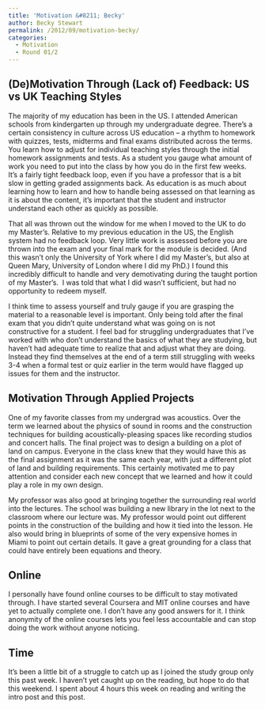 ```yaml
---
title: 'Motivation &#8211; Becky'
author: Becky Stewart
permalink: /2012/09/motivation-becky/
categories:
  - Motivation
  - Round 01/2
---
```

## (De)Motivation Through (Lack of) Feedback: US vs UK Teaching Styles

The majority of my education has been in the US. I attended American schools from kindergarten up through my undergraduate degree. There&#8217;s a certain consistency in culture across US education &#8211; a rhythm to homework with quizzes, tests, midterms and final exams distributed across the terms. You learn how to adjust for individual teaching styles through the initial homework assignments and tests. As a student you gauge what amount of work you need to put into the class by how you do in the first few weeks. It&#8217;s a fairly tight feedback loop, even if you have a professor that is a bit slow in getting graded assignments back. As education is as much about learning how to learn and how to handle being assessed on that learning as it is about the content, it&#8217;s important that the student and instructor understand each other as quickly as possible.

That all was thrown out the window for me when I moved to the UK to do my Master&#8217;s. Relative to my previous education in the US, the English system had no feedback loop. Very little work is assessed before you are thrown into the exam and your final mark for the module is decided. (And this wasn&#8217;t only the University of York where I did my Master&#8217;s, but also at Queen Mary, University of London where I did my PhD.) I found this incredibly difficult to handle and very demotivating during the taught portion of my Master&#8217;s.  I was told that what I did wasn&#8217;t sufficient, but had no opportunity to redeem myself.

I think time to assess yourself and truly gauge if you are grasping the material to a reasonable level is important. Only being told after the final exam that you didn&#8217;t quite understand what was going on is not constructive for a student. I feel bad for struggling undergraduates that I&#8217;ve worked with who don&#8217;t understand the basics of what they are studying, but haven&#8217;t had adequate time to realize that and adjust what they are doing. Instead they find themselves at the end of a term still struggling with weeks 3-4 when a formal test or quiz earlier in the term would have flagged up issues for them and the instructor.

## Motivation Through Applied Projects

One of my favorite classes from my undergrad was acoustics. Over the term we learned about the physics of sound in rooms and the construction techniques for building acoustically-pleasing spaces like recording studios and concert halls. The final project was to design a building on a plot of land on campus. Everyone in the class knew that they would have this as the final assignment as it was the same each year, with just a different plot of land and building requirements. This certainly motivated me to pay attention and consider each new concept that we learned and how it could play a role in my own design. 

My professor was also good at bringing together the surrounding real world into the lectures. The school was building a new library in the lot next to the classroom where our lecture was. My professor would point out different points in the construction of the building and how it tied into the lesson. He also would bring in blueprints of some of the very expensive homes in Miami to point out certain details. It gave a great grounding for a class that could have entirely been equations and theory.

## Online

I personally have found online courses to be difficult to stay motivated through. I have started several Coursera and MIT online courses and have yet to actually complete one. I don&#8217;t have any good answers for it. I think anonymity of the online courses lets you feel less accountable and can stop doing the work without anyone noticing.

## Time

It&#8217;s been a little bit of a struggle to catch up as I joined the study group only this past week. I haven&#8217;t yet caught up on the reading, but hope to do that this weekend. I spent about 4 hours this week on reading and writing the intro post and this post.

